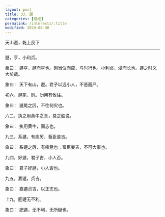 ```yaml
---
layout: post
title: 33. 遯
categories: [易经]
permalink: /interests/:title
modified: 2020-08-30
---
```


天山遯，乾上艮下

---

遯，亨，小利贞。

彖曰： 遯亨，遯而亨也。刚当位而应，与时行也。小利贞，浸而长也。遯之时义大矣哉。

象曰： 天下有山，遯。君子以远小人，不恶而严。

初六，遯尾，厉。勿用有攸往。

象曰： 遯尾之厉，不往何灾也。

六二，执之用黄牛之革，莫之胜说。

象曰： 执用黄牛，固志也。

九三，系遯，有疾厉，畜臣妾吉。

象曰： 系遯之厉，有疾惫也；畜臣妾吉，不可大事也。

九四，好遯，君子吉，小人否。

象曰： 君子好遯，小人否也。

九五，嘉遯，贞吉。

象曰： 嘉遯贞吉，以正志也。

上九，肥遯无不利。

象曰： 肥遯，无不利，无所疑也。
